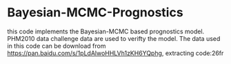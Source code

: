 # Bayesian-MCMC-Prognostics
this code implements the Bayesian-MCMC based prognostics model. PHM2010 data challenge data are used to verifty the model.
The data used in this code can be download from https://pan.baidu.com/s/1pLdAlwoHHLVh1zKH6YQphg, extracting code:26fr

